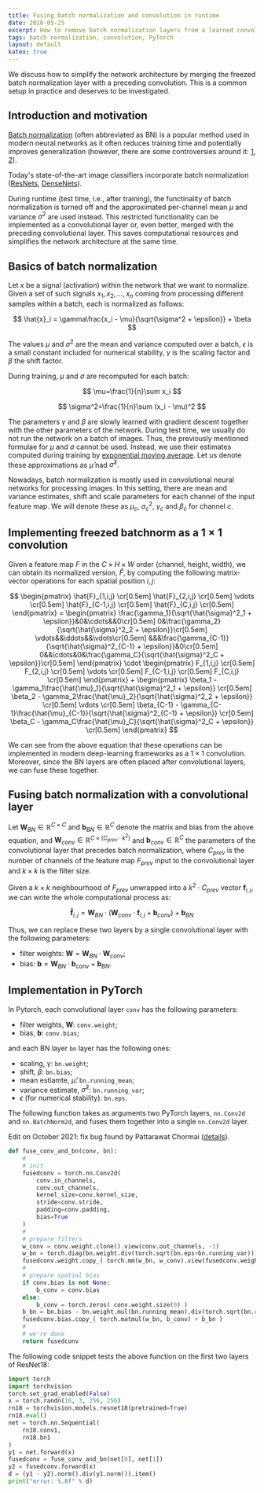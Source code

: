 ```yaml
---
title: Fusing batch normalization and convolution in runtime
date: 2018-05-25
excerpt: How to remove batch normalization layers from a learned convolutional neural network to speed up/simplify the forward pass.
tags: batch normalization, convolution, PyTorch
layout: default
katex: true
---
```


We discuss how to simplify the network architecture by merging the freezed batch normalization layer with a preceding convolution.
This is a common setup in practice and deserves to be investigated.

## Introduction and motivation

[Batch normalization](https://arxiv.org/abs/1502.03167) (often abbreviated as BN) is a popular method used in modern neural networks as it often reduces training time and potentially improves generalization
(however, there are some controversies around it: [1](https://www.reddit.com/r/MachineLearning/comments/7issby/d_training_with_batch_normalization/), [2](https://www.reddit.com/r/MachineLearning/comments/67mjuw/d_alternative_interpretation_of/)).

Today's state-of-the-art image classifiers incorporate batch normalization ([ResNets](https://arxiv.org/abs/1512.03385), [DenseNets](https://arxiv.org/abs/1608.06993)).

During runtime (test time, i.e., after training), the functinality of batch normalization is turned off and the approximated per-channel mean $`\mu`$ and variance $`\sigma^2`$ are used instead.
This restricted functionality can be implemented as a convolutional layer or, even better, merged with the preceding convolutional layer.
This saves computational resources and simplifies the network architecture at the same time.

## Basics of batch normalization

Let $`x`$ be a signal (activation) within the network that we want to normalize.
Given a set of such signals $`{x_1, x_2, \ldots, x_n}`$ coming from processing different samples within a batch,
each is normalized as follows:

$$
	\hat{x}_i = \gamma\frac{x_i - \mu}{\sqrt{\sigma^2 + \epsilon}} + \beta
$$

The values $`\mu`$ and $`\sigma^2`$ are the mean and variance computed over a batch, $`\epsilon`$ is a small constant included for numerical stability, $`\gamma`$ is the scaling factor and $`\beta`$ the shift factor.

During training, $`\mu`$ and $`\sigma`$ are recomputed for each batch:

$$
	\mu=\frac{1}{n}\sum x_i
$$

$$
	\sigma^2=\frac{1}{n}\sum (x_i - \mu)^2
$$

The parameters $`\gamma`$ and $`\beta`$ are slowly learned with gradient descent together with the other parameters of the network.
During test time, we usually do not run the network on a batch of images.
Thus, the previously mentioned formulae for $`\mu`$ and $`\sigma`$ cannot be used.
Instead, we use their estimates computed during training by [exponential moving average](https://en.wikipedia.org/wiki/Exponential_smoothing).
Let us denote these approximations as $`\hat{\mu}`$ nad $`\hat{\sigma}^2`$.

Nowadays, batch normalization is mostly used in convolutional neural networks for processing images.
In this setting, there are mean and variance estimates, shift and scale parameters for each channel of the input feature map.
We will denote these as $`\mu_c`$, $`\sigma^2_c`$, $`\gamma_c`$ and $`\beta_c`$ for channel $`c`$.

## Implementing freezed batchnorm as a $`1\times 1`$ convolution

Given a feature map $`F`$ in the $`C\times H\times W`$ order (channel, height, width), we can obtain its normalized version, $`\hat{F}`$, by computing the following matrix-vector operations for each spatial position $`i, j`$:

$$
	\begin{pmatrix}
		\hat{F}_{1,i,j}	\cr[0.5em]
		\hat{F}_{2,i,j}	\cr[0.5em]
		\vdots	\cr[0.5em]
		\hat{F}_{C-1,i,j}	\cr[0.5em]
		\hat{F}_{C,i,j}	\cr[0.5em]
	\end{pmatrix}
	=
	\begin{pmatrix}
		\frac{\gamma_1}{\sqrt{\hat{\sigma}^2_1 + \epsilon}}&0&\cdots&&0\cr[0.5em]
		0&\frac{\gamma_2}{\sqrt{\hat{\sigma}^2_2 + \epsilon}}\cr[0.5em]
		\vdots&&\ddots&&\vdots\cr[0.5em]
		&&&\frac{\gamma_{C-1}}{\sqrt{\hat{\sigma}^2_{C-1} + \epsilon}}&0\cr[0.5em]
		0&&\cdots&0&\frac{\gamma_C}{\sqrt{\hat{\sigma}^2_C + \epsilon}}\cr[0.5em]
	\end{pmatrix}
	\cdot
	\begin{pmatrix}
		F_{1,i,j}	\cr[0.5em]
		F_{2,i,j}	\cr[0.5em]
		\vdots	\cr[0.5em]
		F_{C-1,i,j}	\cr[0.5em]
		F_{C,i,j}	\cr[0.5em]
	\end{pmatrix}
	+
	\begin{pmatrix}
		\beta_1 - \gamma_1\frac{\hat{\mu}_1}{\sqrt{\hat{\sigma}^2_1 + \epsilon}}	\cr[0.5em]
		\beta_2 - \gamma_2\frac{\hat{\mu}_2}{\sqrt{\hat{\sigma}^2_2 + \epsilon}}	\cr[0.5em]
		\vdots	\cr[0.5em]
		\beta_{C-1} - \gamma_{C-1}\frac{\hat{\mu}_{C-1}}{\sqrt{\hat{\sigma}^2_{C-1} + \epsilon}}	\cr[0.5em]
		\beta_C - \gamma_C\frac{\hat{\mu}_C}{\sqrt{\hat{\sigma}^2_C + \epsilon}}	\cr[0.5em]
	\end{pmatrix}
$$

We can see from the above equation that these operations can be implemented in modern deep-learning frameworks as a $`1\times 1`$ convolution.
Moreover, since the BN layers are often placed after convolutional layers, we can fuse these together.

## Fusing batch normalization with a convolutional layer

Let $`\mathbf{W}_{BN}\in\mathbb{R}^{C\times C}`$ and $`\mathbf{b}_{BN}\in\mathbb{R}^{C}`$ denote the matrix and bias from the above equation, and $`\mathbf{W}_{conv}\in\mathbb{R}^{C\times(C_{prev}\cdot k^2)}`$ and $`\mathbf{b}_{conv}\in\mathbb{R}^{C}`$ the parameters of the convolutional layer that precedes batch normalization, where $`C_{prev}`$ is the number of channels of the feature map $`F_{prev}`$ input to the convolutional layer and $`k\times k`$ is the filter size.

Given a $`k\times k`$ neighbourhood of $`F_{prev}`$ unwrapped into a $`k^2\cdot C_{prev}`$ vector $`\mathbf{f}_{i,j}`$, we can write the whole computational process as:

$$
	\mathbf{\hat{f}}_{i,j}=
	\mathbf{W}_{BN}\cdot (\mathbf{W}_{conv}\cdot\mathbf{f}_{i,j} + \mathbf{b}_{conv}) + \mathbf{b}_{BN}
$$

Thus, we can replace these two layers by a single convolutional layer with the following parameters:

* filter weights: $`\mathbf{W}=\mathbf{W}_{BN}\cdot \mathbf{W}_{conv}`$;
* bias: $`\mathbf{b}=\mathbf{W}_{BN}\cdot\mathbf{b}_{conv}+\mathbf{b}_{BN}`$.

## Implementation in PyTorch

In Pytorch, each convolutional layer `conv` has the following parameters:

* filter weights, $`\mathbf{W}`$: `conv.weight`;
* bias, $`\mathbf{b}`$: `conv.bias`;

and each BN layer `bn` layer has the following ones:

* scaling, $`\gamma`$: `bn.weight`;
* shift, $`\beta`$: `bn.bias`;
* mean estiamte, $`\hat{\mu}`$: `bn.running_mean`;
* variance estimate, $`\hat{\sigma}^2`$: `bn.running_var`;
* $`\epsilon`$ (for numerical stability): `bn.eps`.

The following function takes as arguments two PyTorch layers, `nn.Conv2d` and `nn.BatchNorm2d`, and fuses them together into a single `nn.Conv2d` layer.

Edit on October 2021: fix bug found by Pattarawat Chormai ([details](fix.txt)).

```python
def fuse_conv_and_bn(conv, bn):
	#
	# init
	fusedconv = torch.nn.Conv2d(
		conv.in_channels,
		conv.out_channels,
		kernel_size=conv.kernel_size,
		stride=conv.stride,
		padding=conv.padding,
		bias=True
	)
	#
	# prepare filters
	w_conv = conv.weight.clone().view(conv.out_channels, -1)
	w_bn = torch.diag(bn.weight.div(torch.sqrt(bn.eps+bn.running_var)))
	fusedconv.weight.copy_( torch.mm(w_bn, w_conv).view(fusedconv.weight.size()) )
	#
	# prepare spatial bias
	if conv.bias is not None:
		b_conv = conv.bias
	else:
		b_conv = torch.zeros( conv.weight.size(0) )
	b_bn = bn.bias - bn.weight.mul(bn.running_mean).div(torch.sqrt(bn.running_var + bn.eps))
	fusedconv.bias.copy_( torch.matmul(w_bn, b_conv) + b_bn )
	#
	# we're done
	return fusedconv
```

The following code snippet tests the above function on the first two layers of ResNet18:

```python
import torch
import torchvision
torch.set_grad_enabled(False)
x = torch.randn(16, 3, 256, 256)
rn18 = torchvision.models.resnet18(pretrained=True)
rn18.eval()
net = torch.nn.Sequential(
	rn18.conv1,
	rn18.bn1
)
y1 = net.forward(x)
fusedconv = fuse_conv_and_bn(net[0], net[1])
y2 = fusedconv.forward(x)
d = (y1 - y2).norm().div(y1.norm()).item()
print("error: %.8f" % d)
```
